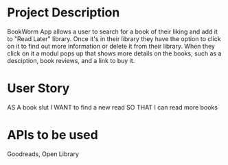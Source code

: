 # Project Description
BookWorm App allows a user to search for a book of their liking and add it to "Read Later" library. Once it's in their library they have the option to click on it to find out more information or delete it from their library. When they click on it a modul pops up that shows more details on the books, such as a desciption, book reviews, and a link to buy it. 

# User Story
AS A book slut
I WANT to find a new read
SO THAT I can read more books

# APIs to be used
Goodreads, Open Library
